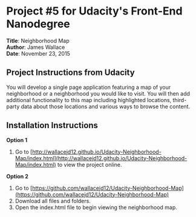 # Project #5 for Udacity's Front-End Nanodegree

**Title**: Neighborhood Map <br />
**Author**: James Wallace  <br />
**Date**: November 23, 2015  <br />

## Project Instructions from Udacity

You will develop a single page application featuring a map of your neighborhood or a neighborhood you would like to visit. You will then add additional functionality to this map including highlighted locations, third-party data about those locations and various ways to browse the content.

## Installation Instructions

**Option 1**

1. Go to [http://wallacejd12.github.io/Udacity-Neighborhood-Map/index.html](http://wallacejd12.github.io/Udacity-Neighborhood-Map/index.html) to view the project online.

**Option 2**

1. Go to [https://github.com/wallacejd12/Udacity-Neighborhood-Map](https://github.com/wallacejd12/Udacity-Neighborhood-Map)
2. Download all files and folders.
3. Open the index.html file to begin viewing the neighborhood map.

